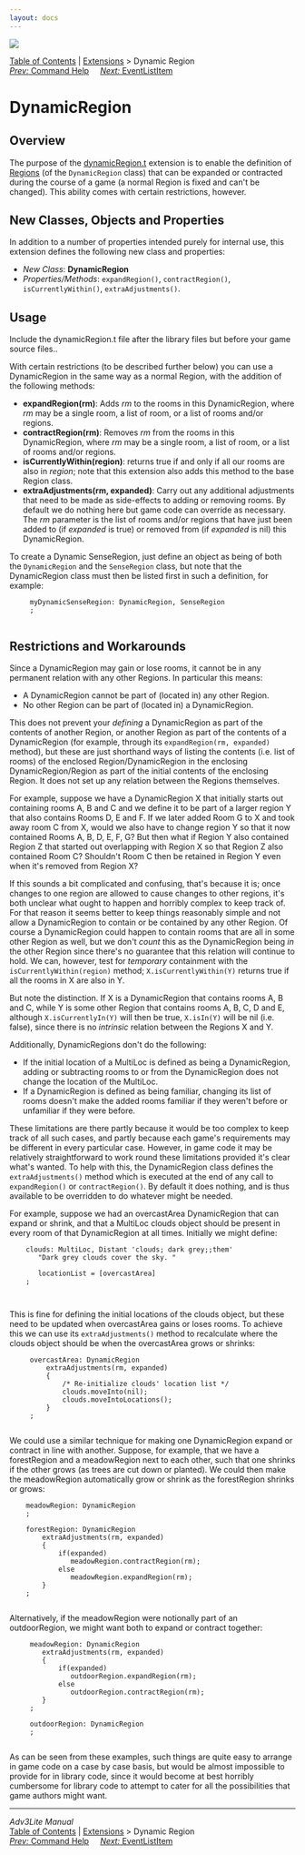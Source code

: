 ```yaml
---
layout: docs
---
```



<img src="../../docs/manual/topbar.jpg" data-border="0" />





<a href="../../docs/manual/toc.html" class="nav">Table of Contents</a> \|
<a href="../../docs/manual/extensions.html" class="nav">Extensions</a> \>
Dynamic Region  
<span class="navnp"><a href="cmdhelp.html" class="nav"><em>Prev:</em> Command Help</a>
    <a href="eventlistitem.html" class="nav"><em>Next:</em>
EventListItem</a>     </span>





# DynamicRegion

## Overview

The purpose of the [dynamicRegion.t](../dynamicRegion.t) extension is to
enable the definition of [Regions](../../docs/manual/room.html#regions)
(of the `DynamicRegion` class) that can be
expanded or contracted during the course of a game (a normal Region is
fixed and can't be changed). This ability comes with certain
restrictions, however.

  
<span id="classes"></span>

## New Classes, Objects and Properties

In addition to a number of properties intended purely for internal use,
this extension defines the following new class and properties:

- *New Class*: **DynamicRegion**
- *Properties/Methods*: `expandRegion()`,
  `contractRegion()`,
  `isCurrentlyWithin()`,
  `extraAdjustments()`.

  
<span id="usage"></span>

## Usage

Include the dynamicRegion.t file after the library files but before your
game source files..

With certain restrictions (to be described further below) you can use a
DynamicRegion in the same way as a normal Region, with the addition of
the following methods:

- **expandRegion(rm)**: Adds *rm* to the rooms in this DynamicRegion,
  where *rm* may be a single room, a list of room, or a list of rooms
  and/or regions.
- **contractRegion(rm)**: Removes *rm* from the rooms in this
  DynamicRegion, where *rm* may be a single room, a list of room, or a
  list of rooms and/or regions.
- **isCurrentlyWithin(region)**: returns true if and only if all our
  rooms are also in *region*; note that this extension also adds this
  method to the base Region class.
- **extraAdjustments(rm, expanded)**: Carry out any additional
  adjustments that need to be made as side-effects to adding or removing
  rooms. By default we do nothing here but game code can override as
  necessary. The *rm* parameter is the list of rooms and/or regions that
  have just been added to (if *expanded* is true) or removed from (if
  *expanded* is nil) this DynamicRegion.

To create a Dynamic SenseRegion, just define an object as being of both
the `DynamicRegion` and the
`SenseRegion` class, but note that the
DynamicRegion class must then be listed first in such a definition, for
example:

```
     myDynamicSenseRegion: DynamicRegion, SenseRegion
     ;
     
```

<span id="restrictions"></span>

## Restrictions and Workarounds

Since a DynamicRegion may gain or lose rooms, it cannot be in any
permanent relation with any other Regions. In particular this means:

- A DynamicRegion cannot be part of (located in) any other Region.
- No other Region can be part of (located in) a DynamicRegion.

This does not prevent your *defining* a DynamicRegion as part of the
contents of another Region, or another Region as part of the contents of
a DynamicRegion (for example, through its
`expandRegion(rm, expanded)` method), but these
are just shorthand ways of listing the contents (i.e. list of rooms) of
the enclosed Region/DynamicRegion in the enclosing DynamicRegion/Region
as part of the initial contents of the enclosing Region. It does not set
up any relation between the Regions themselves.

For example, suppose we have a DynamicRegion X that initially starts out
containing rooms A, B and C and we define it to be part of a larger
region Y that also contains Rooms D, E and F. If we later added Room G
to X and took away room C from X, would we also have to change region Y
so that it now contained Rooms A, B, D, E, F, G? But then what if Region
Y also contained Region Z that started out overlapping with Region X so
that Region Z also contained Room C? Shouldn't Room C then be retained
in Region Y even when it's removed from Region X?

If this sounds a bit complicated and confusing, that's because it is;
once changes to one region are allowed to cause changes to other
regions, it's both unclear what ought to happen and horribly complex to
keep track of. For that reason it seems better to keep things reasonably
simple and not allow a DynamicRegion to contain or be contained by any
other Region. Of course a DynamicRegion could happen to contain rooms
that are all in some other Region as well, but we don't *count* this as
the DynamicRegion being *in* the other Region since there's no guarantee
that this relation will continue to hold. We can, however, test for
*temporary* containment with the
`isCurrentlyWithin(region)` method;
`X.isCurrentlyWithin(Y)` returns true if all the
rooms in X are also in Y.

But note the distinction. If X is a DynamicRegion that contains rooms A,
B and C, while Y is some other Region that contains rooms A, B, C, D and
E, although `X.isCurrentlyIn(Y)` will then be
true, `X.isIn(Y)` will be nil (i.e. false),
since there is no *intrinsic* relation between the Regions X and Y.

Additionally, DynamicRegions don't do the following:

- If the initial location of a MultiLoc is defined as being a
  DynamicRegion, adding or subtracting rooms to or from the
  DynamicRegion does not change the location of the MultiLoc.
- If a DynamicRegion is defined as being familiar, changing its list of
  rooms doesn't make the added rooms familiar if they weren't before or
  unfamiliar if they were before.

These limitations are there partly because it would be too complex to
keep track of all such cases, and partly because each game's
requirements may be different in every particular case. However, in game
code it may be relatively straightforward to work round these
limitations provided it's clear what's wanted. To help with this, the
DynamicRegion class defines the
`extraAdjustments()` method which is executed at
the end of any call to `expandRegion()` or
`contractRegion()`. By default it does nothing,
and is thus available to be overridden to do whatever might be needed.

For example, suppose we had an overcastArea DynamicRegion that can
expand or shrink, and that a MultiLoc clouds object should be present in
every room of that DynamicRegion at all times. Initially we might
define:

```
    clouds: MultiLoc, Distant 'clouds; dark grey;;them'
       "Dark grey clouds cover the sky. "
       
       locationList = [overcastArea]
    ;
     
     
```

This is fine for defining the initial locations of the clouds object,
but these need to be updated when overcastArea gains or loses rooms. To
achieve this we can use its `extraAdjustments()`
method to recalculate where the clouds object should be when the
overcastArea grows or shrinks:

```
     overcastArea: DynamicRegion
         extraAdjustments(rm, expanded)
         {
             /* Re-initialize clouds' location list */
             clouds.moveInto(nil);
             clouds.moveIntoLocations();
         }
     ;
     
```

We could use a similar technique for making one DynamicRegion expand or
contract in line with another. Suppose, for example, that we have a
forestRegion and a meadowRegion next to each other, such that one
shrinks if the other grows (as trees are cut down or planted). We could
then make the meadowRegion automatically grow or shrink as the
forestRegion shrinks or grows:

```
    meadowRegion: DynamicRegion
    ;

    forestRegion: DynamicRegion
        extraAdjustments(rm, expanded)
        {
            if(expanded)
               meadowRegion.contractRegion(rm);
            else
               meadowRegion.expandRegion(rm);
        }
    ;
     
```

Alternatively, if the meadowRegion were notionally part of an
outdoorRegion, we might want both to expand or contract together:

```
     meadowRegion: DynamicRegion
        extraAdjustments(rm, expanded)
        {
            if(expanded)
               outdoorRegion.expandRegion(rm);
            else
               outdoorRegion.contractRegion(rm);
        }
     ;
     
     outdoorRegion: DynamicRegion
     ;
     
```

As can be seen from these examples, such things are quite easy to
arrange in game code on a case by case basis, but would be almost
impossible to provide for in library code, since it would become at best
horribly cumbersome for library code to attempt to cater for all the
possibilities that game authors might want.



------------------------------------------------------------------------



*Adv3Lite Manual*  
<a href="../../docs/manual/toc.html" class="nav">Table of Contents</a> \|
<a href="../../docs/manual/extensions.html" class="nav">Extensions</a> \>
Dynamic Region  
<span class="navnp"><a href="cmdhelp.html" class="nav"><em>Prev:</em> Command Help</a>
    <a href="eventlistitem.html" class="nav"><em>Next:</em>
EventListItem</a>     </span>



